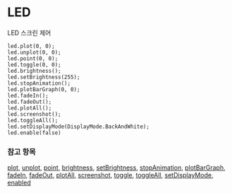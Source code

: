 # LED

LED 스크린 제어

```cards
led.plot(0, 0);
led.unplot(0, 0);
led.point(0, 0);
led.toggle(0, 0);
led.brightness();
led.setBrightness(255);
led.stopAnimation();
led.plotBarGraph(0, 0);
led.fadeIn();
led.fadeOut();
led.plotAll();
led.screenshot();
led.toggleAll();
led.setDisplayMode(DisplayMode.BackAndWhite);
led.enable(false)
```

### 참고 항목

[plot](/reference/led/plot), [unplot](/reference/led/unplot), [point](/reference/led/point), [brightness](/reference/led/brightness), [setBrightness](/reference/led/set-brightness), [stopAnimation](/reference/led/stop-animation), [plotBarGraph](/reference/led/plot-bar-graph), [fadeIn](/reference/led/fade-in), [fadeOut](/reference/led/fade-out), [plotAll](/reference/led/plot-all), [screenshot](/reference/led/screenshot), [toggle](/reference/led/toggle), [toggleAll](/reference/led/toggle-all), [setDisplayMode](/reference/led/set-display-mode), [enabled](/reference/led/enable)